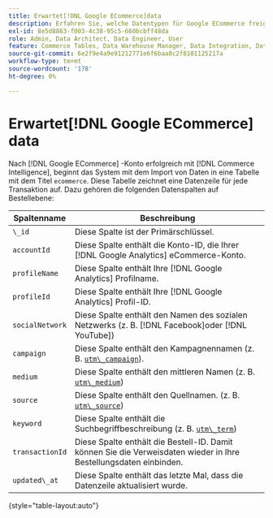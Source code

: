 ```yaml
---
title: Erwartet[!DNL Google ECommerce]data
description: Erfahren Sie, welche Datentypen für Google ECommerce freigegeben werden.
exl-id: 8e5d8863-f003-4c38-95c5-660bcbff48da
role: Admin, Data Architect, Data Engineer, User
feature: Commerce Tables, Data Warehouse Manager, Data Integration, Data Import/Export
source-git-commit: 6e2f9e4a9e91212771e6f6baa8c2f8101125217a
workflow-type: tm+mt
source-wordcount: '178'
ht-degree: 0%

---
```


# Erwartet[!DNL Google ECommerce] data

Nach [!DNL Google ECommerce] -Konto erfolgreich mit [!DNL Commerce Intelligence], beginnt das System mit dem Import von Daten in eine Tabelle mit dem Titel `ecommerce`. Diese Tabelle zeichnet eine Datenzeile für jede Transaktion auf. Dazu gehören die folgenden Datenspalten auf Bestellebene:

| Spaltenname | Beschreibung |
|-----|-----|
| `\_id` | Diese Spalte ist der Primärschlüssel. |
| `accountId` | Diese Spalte enthält die Konto-ID, die Ihrer [!DNL Google Analytics] eCommerce-Konto. |
| `profileName` | Diese Spalte enthält Ihre [!DNL Google Analytics] Profilname. |
| `profileId` | Diese Spalte enthält Ihre [!DNL Google Analytics] Profil-ID. |
| `socialNetwork` | Diese Spalte enthält den Namen des sozialen Netzwerks (z. B. [!DNL Facebook]oder [!DNL YouTube]) |
| `campaign` | Diese Spalte enthält den Kampagnennamen (z. B. [`utm\_campaign`](https://support.google.com/analytics/answer/1033867?hl=en)). |
| `medium` | Diese Spalte enthält den mittleren Namen (z. B. [`utm\_medium`](https://support.google.com/analytics/answer/1033867?hl=en)) |
| `source` | Diese Spalte enthält den Quellnamen. (z. B. [`utm\_source`](https://support.google.com/analytics/answer/1033867?hl=en)) |
| `keyword` | Diese Spalte enthält die Suchbegriffbeschreibung (z. B. [`utm\_term`](https://support.google.com/analytics/answer/1033867?hl=en)) |
| `transactionId` | Diese Spalte enthält die Bestell-ID. Damit können Sie die Verweisdaten wieder in Ihre Bestellungsdaten einbinden. |
| `updated\_at` | Diese Spalte enthält das letzte Mal, dass die Datenzeile aktualisiert wurde. |

{style="table-layout:auto"}
